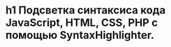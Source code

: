 h1 Подсветка синтаксиса кода JavaScript, HTML, CSS, PHP с помощью SyntaxHighlighter.
=======================================================================================
